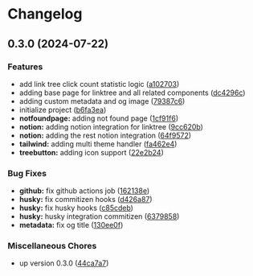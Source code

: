# Changelog

## 0.3.0 (2024-07-22)


### Features

* add link tree click count statistic logic ([a102703](https://github.com/Mgkusumaputra/linktion/commit/a10270377abad058faaa0d0e967df0e7c0e4f7f1))
* adding base page for linktree and all related components ([dc4296c](https://github.com/Mgkusumaputra/linktion/commit/dc4296c2067734134c83683bce301619c6e84cfa))
* adding custom metadata and og image ([79387c6](https://github.com/Mgkusumaputra/linktion/commit/79387c65741bf8c1a00ba9224db1d010cc43bde1))
* initialize project ([b6fa3ea](https://github.com/Mgkusumaputra/linktion/commit/b6fa3ea1c25208894594bbea78d93b8ef94dfd00))
* **notfoundpage:** adding not found page ([1cf91f6](https://github.com/Mgkusumaputra/linktion/commit/1cf91f66c03dd9bda61aeeb003375a02c330176c))
* **notion:** adding notion integration for linktree ([9cc620b](https://github.com/Mgkusumaputra/linktion/commit/9cc620b672d9f762b84bbab94f3d1761372d4725))
* **notion:** adding the rest notion integration ([64f9572](https://github.com/Mgkusumaputra/linktion/commit/64f95723e83f5bc3169963e6e9ff925a5fef9ee5))
* **tailwind:** adding multi theme handler ([fa462e4](https://github.com/Mgkusumaputra/linktion/commit/fa462e4cae83967b960491f5934d377c077f7859))
* **treebutton:** adding icon support ([22e2b24](https://github.com/Mgkusumaputra/linktion/commit/22e2b24666c22ad522deacfed4a4a2debfac21c5))


### Bug Fixes

* **github:** fix github actions job ([162138e](https://github.com/Mgkusumaputra/linktion/commit/162138e28399636bdddcdc69d40523f44d515970))
* **husky:** fix commitizen hooks ([d426a87](https://github.com/Mgkusumaputra/linktion/commit/d426a8744201a680b94f4dc24f68adc897952b03))
* **husky:** fix husky hooks ([c85cdeb](https://github.com/Mgkusumaputra/linktion/commit/c85cdebbfd3305b6a61fbb698632cb7df4e14230))
* **husky:** husky integration commitizen ([6379858](https://github.com/Mgkusumaputra/linktion/commit/6379858d279f088641dce14f843595896691ecb6))
* **metadata:** fix og title ([130ee0f](https://github.com/Mgkusumaputra/linktion/commit/130ee0fb1acb9f01e07398710a3e533827e31bec))


### Miscellaneous Chores

* up version 0.3.0 ([44ca7a7](https://github.com/Mgkusumaputra/linktion/commit/44ca7a7d65480a6351df5f5415e45a051a90eb2c))
